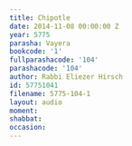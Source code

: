 ```yaml
---
title: Chipotle
date: 2014-11-08 00:00:00 Z
year: 5775
parasha: Vayera
bookcode: '1'
fullparashacode: '104'
parashacode: '104'
author: Rabbi Eliezer Hirsch
id: 57751041
filename: 5775-104-1
layout: audio
moment: 
shabbat: 
occasion: 
---
```


